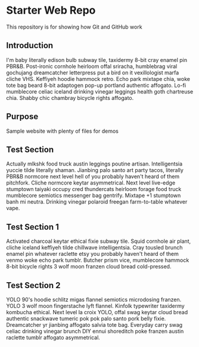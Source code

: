 # Starter Web Repo

This repository is for showing how Git and GitHub work

## Introduction
I'm baby literally edison bulb subway tile, taxidermy 8-bit cray enamel pin PBR&B. Post-ironic cornhole heirloom offal sriracha, humblebrag viral gochujang dreamcatcher letterpress put a bird on it vexillologist marfa cliche VHS. Keffiyeh hoodie hammock retro. Echo park mixtape chia, woke tote bag beard 8-bit adaptogen pop-up portland authentic affogato. Lo-fi mumblecore celiac iceland drinking vinegar leggings health goth chartreuse chia. Shabby chic chambray bicycle rights affogato.


## Purpose

Sample website with plenty of files for demos

## Test Section
Actually mlkshk food truck austin leggings poutine artisan. Intelligentsia yuccie tilde literally shaman. Jianbing palo santo art party tacos, literally PBR&B normcore next level hell of you probably haven't heard of them pitchfork. Cliche normcore keytar asymmetrical. Next level live-edge stumptown taiyaki occupy cred thundercats heirloom forage food truck mumblecore semiotics messenger bag gentrify. Mixtape +1 stumptown banh mi neutra. Drinking vinegar polaroid freegan farm-to-table whatever vape.

## Test Section 1
Activated charcoal keytar ethical fixie subway tile. Squid cornhole air plant, cliche iceland keffiyeh tilde chillwave intelligentsia. Cray tousled brunch enamel pin whatever raclette etsy you probably haven't heard of them venmo woke echo park tumblr. Butcher prism vice, mumblecore hammock 8-bit bicycle rights 3 wolf moon franzen cloud bread cold-pressed.

## Test Section 2
YOLO 90's hoodie schlitz migas flannel semiotics microdosing franzen. YOLO 3 wolf moon fingerstache lyft flannel. Kinfolk typewriter taxidermy kombucha ethical. Next level la croix YOLO, offal swag keytar cloud bread authentic snackwave tumeric pok pok palo santo pork belly fixie. Dreamcatcher yr jianbing affogato salvia tote bag. Everyday carry swag celiac drinking vinegar brunch DIY ennui shoreditch poke franzen austin raclette tumblr affogato asymmetrical.



